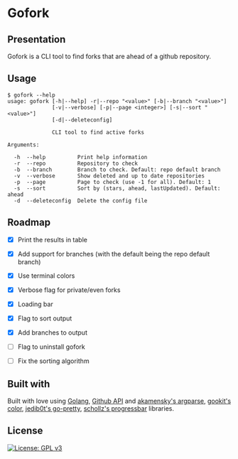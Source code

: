 # Gofork

## Presentation

Gofork is a CLI tool to find forks that are ahead of a github repository.

## Usage

```
$ gofork --help
usage: gofork [-h|--help] -r|--repo "<value>" [-b|--branch "<value>"]
              [-v|--verbose] [-p|--page <integer>] [-s|--sort "<value>"]
              [-d|--deleteconfig]

              CLI tool to find active forks

Arguments:

  -h  --help          Print help information
  -r  --repo          Repository to check
  -b  --branch        Branch to check. Default: repo default branch
  -v  --verbose       Show deleted and up to date repositories
  -p  --page          Page to check (use -1 for all). Default: 1
  -s  --sort          Sort by (stars, ahead, lastUpdated). Default: ahead
  -d  --deleteconfig  Delete the config file
```

## Roadmap

* [x] Print the results in table
* [x] Add support for branches (with the default being the repo default branch)
* [x] Use terminal colors
* [x] Verbose flag for private/even forks
* [x] Loading bar
* [X] Flag to sort output
* [X] Add branches to output
* [ ] Flag to uninstall gofork
* [ ] Fix the sorting algorithm


## Built with

Built with love using [Golang](https://golang.org), [Github API](https://developer.github.com/v3/) and [akamensky's argparse](https://github.com/akamensky/argparse), [gookit's color](https://github.com/gookit/color), [jedib0t's go-pretty](github.com/jedib0t/go-pretty), [schollz's progressbar](https://github.com/schollz/progressbar) libraries.

## License

[![License: GPL v3](https://img.shields.io/badge/License-GPLv3-blue.svg)](https://www.gnu.org/licenses/gpl-3.0)
